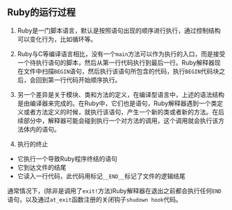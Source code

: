 ## Ruby的运行过程

1. Ruby是一门脚本语言，默认是按照语句出现的顺序进行执行，通过控制结构可以变化行为，比如循环等。  

2. Ruby与C等编译语言相比，没有一个`main`方法可以作为执行的入口，而是接受一个待执行语句的脚本，然后从第一行代码执行到最后一行。Ruby解释器现在文件中扫描`BEGIN`语句，然后执行该语句所包含的代码，执行`BEGIN`代码块之后，会回到第一行代码开始顺序执行。  

3. 另一个差异是关于模块、类和方法的定义，在编译型语言中，上述的语法结构是由编译器来完成的。在Ruby中，它们也是语句，Ruby解释器遇到一个类定义或者方法定义的时候，就执行该语句，产生一个新的类或者新的方法。在后续部分中，解释器可能会碰到执行一个对方法的调用，这个调用就会执行该方法体内的语句。  

4. 执行的终止  

- 它执行一个导致Ruby程序终结的语句
- 它到达文件的结尾
- 它读入一行代码，此代码用标记`__END__`标记了文件的逻辑结尾

通常情况下，(除非是调用了`exit!`方法)Ruby解释器在退出之前都会执行任何`END`语句，以及通过`at_exit`函数注册的关闭钩子`shudown hook`代码。